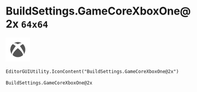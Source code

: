 # BuildSettings.GameCoreXboxOne@2x `64x64`
<img src="/img/BuildSettings.GameCoreXboxOne@2x.png" width=64 height=64>

``` CSharp
EditorGUIUtility.IconContent("BuildSettings.GameCoreXboxOne@2x")
```
```
BuildSettings.GameCoreXboxOne@2x
```
